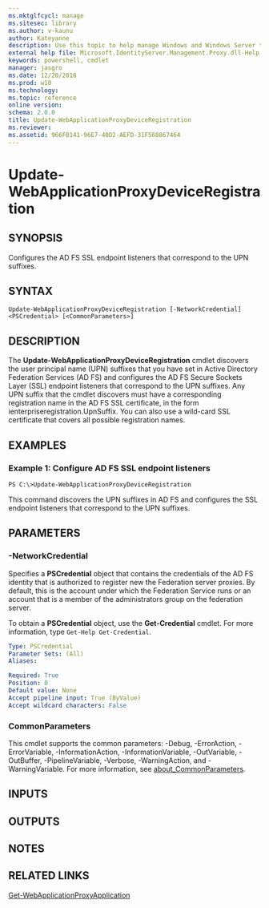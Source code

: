 ```yaml
---
ms.mktglfcycl: manage
ms.sitesec: library
ms.author: v-kaunu
author: Kateyanne
description: Use this topic to help manage Windows and Windows Server technologies with Windows PowerShell.
external help file: Microsoft.IdentityServer.Management.Proxy.dll-Help.xml
keywords: powershell, cmdlet
manager: jasgro
ms.date: 12/20/2016
ms.prod: w10
ms.technology: 
ms.topic: reference
online version: 
schema: 2.0.0
title: Update-WebApplicationProxyDeviceRegistration
ms.reviewer:
ms.assetid: 966F0141-96E7-40D2-AEFD-31F568867464
---
```


# Update-WebApplicationProxyDeviceRegistration

## SYNOPSIS
Configures the AD FS SSL endpoint listeners that correspond to the UPN suffixes.

## SYNTAX

```
Update-WebApplicationProxyDeviceRegistration [-NetworkCredential] <PSCredential> [<CommonParameters>]
```

## DESCRIPTION
The **Update-WebApplicationProxyDeviceRegistration** cmdlet discovers the user principal name (UPN) suffixes that you have set in Active Directory Federation Services (AD FS) and configures the AD FS Secure Sockets Layer (SSL) endpoint listeners that correspond to the UPN suffixes.
Any UPN suffix that the cmdlet discovers must have a corresponding registration name in the AD FS SSL certificate, in the form ienterpriseregistration.UpnSuffix.
You can also use a wild-card SSL certificate that covers all possible registration names.

## EXAMPLES

### Example 1: Configure AD FS SSL endpoint listeners
```
PS C:\>Update-WebApplicationProxyDeviceRegistration
```

This command discovers the UPN suffixes in AD FS and configures the SSL endpoint listeners that correspond to the UPN suffixes.

## PARAMETERS

### -NetworkCredential
Specifies a **PSCredential** object that contains the credentials of the AD FS identity that is authorized to register new the Federation server proxies.
By default, this is the account under which the Federation Service runs or an account that is a member of the administrators group on the federation server.

To obtain a **PSCredential** object, use the **Get-Credential** cmdlet.
For more information, type `Get-Help Get-Credential`.

```yaml
Type: PSCredential
Parameter Sets: (All)
Aliases: 

Required: True
Position: 0
Default value: None
Accept pipeline input: True (ByValue)
Accept wildcard characters: False
```

### CommonParameters
This cmdlet supports the common parameters: -Debug, -ErrorAction, -ErrorVariable, -InformationAction, -InformationVariable, -OutVariable, -OutBuffer, -PipelineVariable, -Verbose, -WarningAction, and -WarningVariable. For more information, see [about_CommonParameters](http://go.microsoft.com/fwlink/?LinkID=113216).

## INPUTS

## OUTPUTS

## NOTES

## RELATED LINKS

[Get-WebApplicationProxyApplication](./Get-WebApplicationProxyApplication.md)

